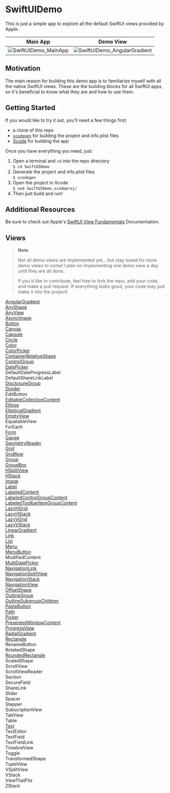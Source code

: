 # SwiftUIDemo
This is just a simple app to explore all the default SwiftUI views provided by Apple.

**Main App** | **Demo View**
:---------:|:---------:
![SwiftUIDemo_MainApp](https://user-images.githubusercontent.com/113631682/203643829-8308c1d0-47a8-4225-aa7d-a33c7cc1a973.jpg) | ![SwiftUIDemo_AngularGradient](https://user-images.githubusercontent.com/113631682/203643859-16fea30f-4a16-43a1-85fe-04111c8c062f.jpg)

  
## Motivation

The main reason for building this demo app is to familiarize myself with all the native SwiftUI views.  These are the building blocks for all SwiftUI apps, so it's beneficial to know what they are and how to use them.
  
## Getting Started
  
If you would like to try it out, you'll need a few things first:  
* a clone of this repo
* [`xcodegen`](https://github.com/yonaskolb/XcodeGen) for building the project and info.plist files
* [Xcode](https://developer.apple.com/xcode/) for building the app  
  
Once you have everything you need, just:  
1. Open a terminal and `cd` into the repo directory  
`$ cd SwiftUIDemo`  
2. Generate the project and info.plist files  
`$ xcodegen`  
3. Open the project in Xcode  
`$ xed SwiftUIDemo.xcodeproj/`  
4. Then just build and run!
  
## Additional Resources
  
Be sure to check out Apple's [SwiftUI View Fundamentals](https://developer.apple.com/documentation/swiftui/view#conforming-types) Documentation.
  
## Views
  
> **Note**
>  
> Not all demo views are implemented yet... but stay tuned for more demo views to come!
> I plan on implementing one demo view a day until they are all done.  
>  
> If you'd like to contribute, feel free to fork the repo, add your code, and make a pull request.
> If everything looks good, your code may just make it into the project!
  
[AngularGradient](https://github.com/e-b-olson/SwiftUIDemo/tree/main/SwiftUIDemo/Views/AngularGradient)  
[AnyShape](https://github.com/e-b-olson/SwiftUIDemo/tree/main/SwiftUIDemo/Views/AnyShape)  
[AnyView](https://github.com/e-b-olson/SwiftUIDemo/tree/main/SwiftUIDemo/Views/AnyView)  
[AsyncImage](https://github.com/e-b-olson/SwiftUIDemo/tree/main/SwiftUIDemo/Views/AsyncImage)  
[Button](https://github.com/e-b-olson/SwiftUIDemo/tree/main/SwiftUIDemo/Views/Button)  
[Canvas](https://github.com/e-b-olson/SwiftUIDemo/tree/main/SwiftUIDemo/Views/Canvas)  
[Capsule](https://github.com/e-b-olson/SwiftUIDemo/tree/main/SwiftUIDemo/Views/Capsule)  
[Circle](https://github.com/e-b-olson/SwiftUIDemo/tree/main/SwiftUIDemo/Views/Circle)  
[Color](https://github.com/e-b-olson/SwiftUIDemo/tree/main/SwiftUIDemo/Views/Color)  
[ColorPicker](https://github.com/e-b-olson/SwiftUIDemo/tree/main/SwiftUIDemo/Views/ColorPicker)  
[ContainerRelativeShape](https://github.com/e-b-olson/SwiftUIDemo/tree/main/SwiftUIDemo/Views/ContainerRelativeShape)  
[ControlGroup](https://github.com/e-b-olson/SwiftUIDemo/tree/main/SwiftUIDemo/Views/ControlGroup)  
[DatePicker](https://github.com/e-b-olson/SwiftUIDemo/tree/main/SwiftUIDemo/Views/DatePicker)  
DefaultDateProgressLabel  
DefaultShareLinkLabel  
[DisclosureGroup](https://github.com/e-b-olson/SwiftUIDemo/tree/main/SwiftUIDemo/Views/DisclosureGroup)  
[Divider](https://github.com/e-b-olson/SwiftUIDemo/tree/main/SwiftUIDemo/Views/Divider)  
EditButton  
[EditableCollectionContent](https://github.com/e-b-olson/SwiftUIDemo/blob/main/SwiftUIDemo/Views/EditableCollectionContent/EditableCollectionContentDemoView.swift)  
[Ellipse](https://github.com/e-b-olson/SwiftUIDemo/tree/main/SwiftUIDemo/Views/Ellipse)  
[EllipticalGradient](https://github.com/e-b-olson/SwiftUIDemo/tree/main/SwiftUIDemo/Views/EllipticalGradient)  
[EmptyView](https://github.com/e-b-olson/SwiftUIDemo/tree/main/SwiftUIDemo/Views/EmptyView)  
EquatableView  
ForEach  
[Form](https://github.com/e-b-olson/SwiftUIDemo/tree/main/SwiftUIDemo/Views/Form)  
[Gauge](https://github.com/e-b-olson/SwiftUIDemo/tree/main/SwiftUIDemo/Views/Gauge)  
[GeometryReader](https://github.com/e-b-olson/SwiftUIDemo/tree/main/SwiftUIDemo/Views/GeometryReader)  
[Grid](https://github.com/e-b-olson/SwiftUIDemo/tree/main/SwiftUIDemo/Views/Grid)  
[GridRow](https://github.com/e-b-olson/SwiftUIDemo/tree/main/SwiftUIDemo/Views/GridRow)  
[Group](https://github.com/e-b-olson/SwiftUIDemo/tree/main/SwiftUIDemo/Views/Group)  
[GroupBox](https://github.com/e-b-olson/SwiftUIDemo/tree/main/SwiftUIDemo/Views/GroupBox)  
[HSplitView](https://github.com/e-b-olson/SwiftUIDemo/tree/main/SwiftUIDemo/Views/HSplitView)  
[HStack](https://github.com/e-b-olson/SwiftUIDemo/tree/main/SwiftUIDemo/Views/HStack)  
[Image](https://github.com/e-b-olson/SwiftUIDemo/tree/main/SwiftUIDemo/Views/Image)  
[Label](https://github.com/e-b-olson/SwiftUIDemo/tree/main/SwiftUIDemo/Views/Label)  
[LabeledContent](https://github.com/e-b-olson/SwiftUIDemo/tree/main/SwiftUIDemo/Views/LabeledContent)  
[LabeledControlGroupContent](https://github.com/e-b-olson/SwiftUIDemo/tree/main/SwiftUIDemo/Views/LabeledControlGroupContent)  
[LabeledToolbarItemGroupContent](https://github.com/e-b-olson/SwiftUIDemo/tree/main/SwiftUIDemo/Views/LabeledToolbarItemGroupContent)  
[LazyHGrid](https://github.com/e-b-olson/SwiftUIDemo/tree/main/SwiftUIDemo/Views/LazyHGrid)  
[LazyHStack](https://github.com/e-b-olson/SwiftUIDemo/tree/main/SwiftUIDemo/Views/LazyHStack)  
[LazyVGrid](https://github.com/e-b-olson/SwiftUIDemo/tree/main/SwiftUIDemo/Views/LazyVGrid)  
[LazyVStack](https://github.com/e-b-olson/SwiftUIDemo/tree/main/SwiftUIDemo/Views/LazyVStack)  
[LinearGradient](https://github.com/e-b-olson/SwiftUIDemo/tree/main/SwiftUIDemo/Views/LinearGradient)  
[Link](https://github.com/e-b-olson/SwiftUIDemo/tree/main/SwiftUIDemo/Views/Link)  
[List](https://github.com/e-b-olson/SwiftUIDemo/tree/main/SwiftUIDemo/Views/List)  
[Menu](https://github.com/e-b-olson/SwiftUIDemo/tree/main/SwiftUIDemo/Views/Menu)  
[MenuButton](https://github.com/e-b-olson/SwiftUIDemo/tree/main/SwiftUIDemo/Views/MenuButton)  
ModifiedContent  
[MultiDatePicker](https://github.com/e-b-olson/SwiftUIDemo/tree/main/SwiftUIDemo/Views/MultiDatePicker)  
[NavigationLink](https://github.com/e-b-olson/SwiftUIDemo/tree/main/SwiftUIDemo/Views/NavigationLink)  
[NavigationSplitView](https://github.com/e-b-olson/SwiftUIDemo/tree/main/SwiftUIDemo/Views/NavigationSplitView)  
[NavigationStack](https://github.com/e-b-olson/SwiftUIDemo/tree/main/SwiftUIDemo/Views/NavigationStack)  
[NavigationView](https://github.com/e-b-olson/SwiftUIDemo/tree/main/SwiftUIDemo/Views/NavigationView)  
[OffsetShape](https://github.com/e-b-olson/SwiftUIDemo/tree/main/SwiftUIDemo/Views/OffsetShape)  
[OutlineGroup](https://github.com/e-b-olson/SwiftUIDemo/tree/main/SwiftUIDemo/Views/OutlineGroup)  
[OutlineSubgroupChildren](https://github.com/e-b-olson/SwiftUIDemo/tree/main/SwiftUIDemo/Views/OutlineSubgroupChildren)  
[PasteButton](https://github.com/e-b-olson/SwiftUIDemo/tree/main/SwiftUIDemo/Views/PasteButton)  
[Path](https://github.com/e-b-olson/SwiftUIDemo/tree/main/SwiftUIDemo/Views/Path)  
[Picker](https://github.com/e-b-olson/SwiftUIDemo/tree/main/SwiftUIDemo/Views/Picker)  
[PresentedWindowContent](https://github.com/e-b-olson/SwiftUIDemo/tree/main/SwiftUIDemo/Views/PresentedWindowContent)  
[ProgressView](https://github.com/e-b-olson/SwiftUIDemo/tree/main/SwiftUIDemo/Views/ProgressView)  
[RadialGradient](https://github.com/e-b-olson/SwiftUIDemo/tree/main/SwiftUIDemo/Views/RadialGradient)  
[Rectangle](https://github.com/e-b-olson/SwiftUIDemo/tree/main/SwiftUIDemo/Views/Rectangle)  
RenameButton  
RotatedShape  
[RoundedRectangle](https://github.com/e-b-olson/SwiftUIDemo/tree/main/SwiftUIDemo/Views/RoundedRectangle)  
ScaledShape  
ScrollView  
ScrollViewReader  
Section  
SecureField  
ShareLink  
Slider  
Spacer  
Stepper  
SubscriptionView  
TabView  
Table  
[Text](https://github.com/e-b-olson/SwiftUIDemo/tree/main/SwiftUIDemo/Views/Text)  
TextEditor  
TextField  
TextFieldLink  
TimelineView  
Toggle  
TransformedShape  
TupleView  
VSplitView  
VStack  
ViewThatFits  
ZStack  


